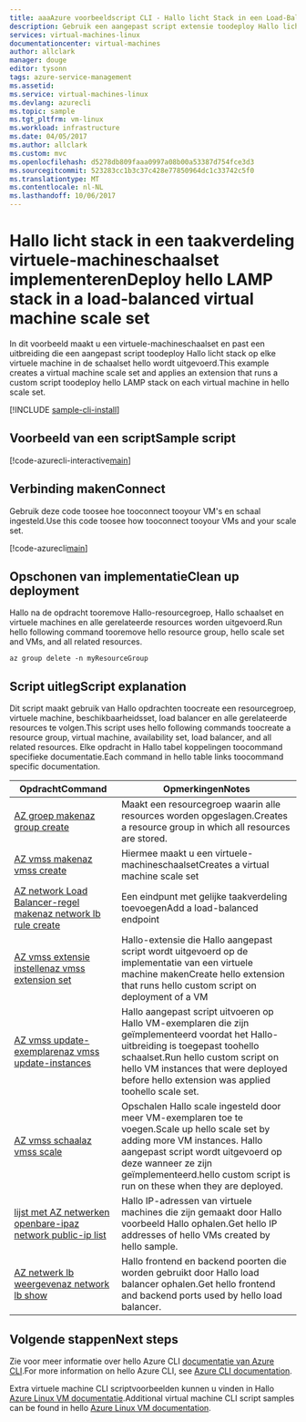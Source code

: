 ```yaml
---
title: aaaAzure voorbeeldscript CLI - Hallo licht Stack in een Load-Balanced Virtual Machin implementeren | Microsoft Docs
description: Gebruik een aangepast script extensie toodeploy Hallo licht Stack in de belasting = taakverdeling virtuele-machineschaalset ingesteld op Azure.
services: virtual-machines-linux
documentationcenter: virtual-machines
author: allclark
manager: douge
editor: tysonn
tags: azure-service-management
ms.assetid: 
ms.service: virtual-machines-linux
ms.devlang: azurecli
ms.topic: sample
ms.tgt_pltfrm: vm-linux
ms.workload: infrastructure
ms.date: 04/05/2017
ms.author: allclark
ms.custom: mvc
ms.openlocfilehash: d5278db809faaa0997a08b00a53387d754fce3d3
ms.sourcegitcommit: 523283cc1b3c37c428e77850964dc1c33742c5f0
ms.translationtype: MT
ms.contentlocale: nl-NL
ms.lasthandoff: 10/06/2017
---
```

# <a name="deploy-hello-lamp-stack-in-a-load-balanced-virtual-machine-scale-set"></a><span data-ttu-id="ace70-103">Hallo licht stack in een taakverdeling virtuele-machineschaalset implementeren</span><span class="sxs-lookup"><span data-stu-id="ace70-103">Deploy hello LAMP stack in a load-balanced virtual machine scale set</span></span>

<span data-ttu-id="ace70-104">In dit voorbeeld maakt u een virtuele-machineschaalset en past een uitbreiding die een aangepast script toodeploy Hallo licht stack op elke virtuele machine in de schaalset hello wordt uitgevoerd.</span><span class="sxs-lookup"><span data-stu-id="ace70-104">This example creates a virtual machine scale set and applies an extension that runs a custom script toodeploy hello LAMP stack on each virtual machine in hello scale set.</span></span>

[!INCLUDE [sample-cli-install](../../../includes/sample-cli-install.md)]

## <a name="sample-script"></a><span data-ttu-id="ace70-105">Voorbeeld van een script</span><span class="sxs-lookup"><span data-stu-id="ace70-105">Sample script</span></span>

[!code-azurecli-interactive[main](../../../cli_scripts/virtual-machine/create-scaleset-php-ansible/build-stack.sh "Create virtual machine scale set with LAMP stack")]

## <a name="connect"></a><span data-ttu-id="ace70-106">Verbinding maken</span><span class="sxs-lookup"><span data-stu-id="ace70-106">Connect</span></span>

<span data-ttu-id="ace70-107">Gebruik deze code toosee hoe tooconnect tooyour VM's en schaal ingesteld.</span><span class="sxs-lookup"><span data-stu-id="ace70-107">Use this code toosee how tooconnect tooyour VMs and your scale set.</span></span>

[!code-azurecli[main](../../../cli_scripts/virtual-machine/create-scaleset-php-ansible/how-to-access.sh "Access hello virtual machine scale set")]

## <a name="clean-up-deployment"></a><span data-ttu-id="ace70-108">Opschonen van implementatie</span><span class="sxs-lookup"><span data-stu-id="ace70-108">Clean up deployment</span></span> 

<span data-ttu-id="ace70-109">Hallo na de opdracht tooremove Hallo-resourcegroep, Hallo schaalset en virtuele machines en alle gerelateerde resources worden uitgevoerd.</span><span class="sxs-lookup"><span data-stu-id="ace70-109">Run hello following command tooremove hello resource group, hello scale set and VMs, and all related resources.</span></span>

```azurecli-interactive 
az group delete -n myResourceGroup
```

## <a name="script-explanation"></a><span data-ttu-id="ace70-110">Script uitleg</span><span class="sxs-lookup"><span data-stu-id="ace70-110">Script explanation</span></span>

<span data-ttu-id="ace70-111">Dit script maakt gebruik van Hallo opdrachten toocreate een resourcegroep, virtuele machine, beschikbaarheidsset, load balancer en alle gerelateerde resources te volgen.</span><span class="sxs-lookup"><span data-stu-id="ace70-111">This script uses hello following commands toocreate a resource group, virtual machine, availability set, load balancer, and all related resources.</span></span> <span data-ttu-id="ace70-112">Elke opdracht in Hallo tabel koppelingen toocommand specifieke documentatie.</span><span class="sxs-lookup"><span data-stu-id="ace70-112">Each command in hello table links toocommand specific documentation.</span></span>

| <span data-ttu-id="ace70-113">Opdracht</span><span class="sxs-lookup"><span data-stu-id="ace70-113">Command</span></span> | <span data-ttu-id="ace70-114">Opmerkingen</span><span class="sxs-lookup"><span data-stu-id="ace70-114">Notes</span></span> |
|---|---|
| [<span data-ttu-id="ace70-115">AZ groep maken</span><span class="sxs-lookup"><span data-stu-id="ace70-115">az group create</span></span>](https://docs.microsoft.com/cli/azure/group#create) | <span data-ttu-id="ace70-116">Maakt een resourcegroep waarin alle resources worden opgeslagen.</span><span class="sxs-lookup"><span data-stu-id="ace70-116">Creates a resource group in which all resources are stored.</span></span> |
| [<span data-ttu-id="ace70-117">AZ vmss maken</span><span class="sxs-lookup"><span data-stu-id="ace70-117">az vmss create</span></span>](https://docs.microsoft.com/cli/azure/vmss#create) | <span data-ttu-id="ace70-118">Hiermee maakt u een virtuele-machineschaalset</span><span class="sxs-lookup"><span data-stu-id="ace70-118">Creates a virtual machine scale set</span></span> |
| [<span data-ttu-id="ace70-119">AZ network Load Balancer-regel maken</span><span class="sxs-lookup"><span data-stu-id="ace70-119">az network lb rule create</span></span>](https://docs.microsoft.com/cli/azure/network/lb/rule#create) | <span data-ttu-id="ace70-120">Een eindpunt met gelijke taakverdeling toevoegen</span><span class="sxs-lookup"><span data-stu-id="ace70-120">Add a load-balanced endpoint</span></span> |
| [<span data-ttu-id="ace70-121">AZ vmss extensie instellen</span><span class="sxs-lookup"><span data-stu-id="ace70-121">az vmss extension set</span></span>](https://docs.microsoft.com/cli/azure/vmss/extension#set) | <span data-ttu-id="ace70-122">Hallo-extensie die Hallo aangepast script wordt uitgevoerd op de implementatie van een virtuele machine maken</span><span class="sxs-lookup"><span data-stu-id="ace70-122">Create hello extension that runs hello custom script on deployment of a VM</span></span> |
| [<span data-ttu-id="ace70-123">AZ vmss update-exemplaren</span><span class="sxs-lookup"><span data-stu-id="ace70-123">az vmss update-instances</span></span>](https://docs.microsoft.com/cli/azure/vmss#update-instances) | <span data-ttu-id="ace70-124">Hallo aangepast script uitvoeren op Hallo VM-exemplaren die zijn geïmplementeerd voordat het Hallo-uitbreiding is toegepast toohello schaalset.</span><span class="sxs-lookup"><span data-stu-id="ace70-124">Run hello custom script on hello VM instances that were deployed before hello extension was applied toohello scale set.</span></span> |
| [<span data-ttu-id="ace70-125">AZ vmss schaal</span><span class="sxs-lookup"><span data-stu-id="ace70-125">az vmss scale</span></span>](https://docs.microsoft.com/cli/azure/vmss#scale) | <span data-ttu-id="ace70-126">Opschalen Hallo scale ingesteld door meer VM-exemplaren toe te voegen.</span><span class="sxs-lookup"><span data-stu-id="ace70-126">Scale up hello scale set by adding more VM instances.</span></span> <span data-ttu-id="ace70-127">Hallo aangepast script wordt uitgevoerd op deze wanneer ze zijn geïmplementeerd.</span><span class="sxs-lookup"><span data-stu-id="ace70-127">hello custom script is run on these when they are deployed.</span></span> |
| [<span data-ttu-id="ace70-128">lijst met AZ netwerken openbare-ip</span><span class="sxs-lookup"><span data-stu-id="ace70-128">az network public-ip list</span></span>](https://docs.microsoft.com/cli/azure/network/public-ip#list) | <span data-ttu-id="ace70-129">Hallo IP-adressen van virtuele machines die zijn gemaakt door Hallo voorbeeld Hallo ophalen.</span><span class="sxs-lookup"><span data-stu-id="ace70-129">Get hello IP addresses of hello VMs created by hello sample.</span></span> |
| [<span data-ttu-id="ace70-130">AZ netwerk lb weergeven</span><span class="sxs-lookup"><span data-stu-id="ace70-130">az network lb show</span></span>](https://docs.microsoft.com/cli/azure/network/lb#show) | <span data-ttu-id="ace70-131">Hallo frontend en backend poorten die worden gebruikt door Hallo load balancer ophalen.</span><span class="sxs-lookup"><span data-stu-id="ace70-131">Get hello frontend and backend ports used by hello load balancer.</span></span> |

## <a name="next-steps"></a><span data-ttu-id="ace70-132">Volgende stappen</span><span class="sxs-lookup"><span data-stu-id="ace70-132">Next steps</span></span>

<span data-ttu-id="ace70-133">Zie voor meer informatie over hello Azure CLI [documentatie van Azure CLI](https://docs.microsoft.com/cli/azure/overview).</span><span class="sxs-lookup"><span data-stu-id="ace70-133">For more information on hello Azure CLI, see [Azure CLI documentation](https://docs.microsoft.com/cli/azure/overview).</span></span>

<span data-ttu-id="ace70-134">Extra virtuele machine CLI scriptvoorbeelden kunnen u vinden in Hallo [Azure Linux VM documentatie](../linux/cli-samples.md?toc=%2fazure%2fvirtual-machines%2flinux%2ftoc.json).</span><span class="sxs-lookup"><span data-stu-id="ace70-134">Additional virtual machine CLI script samples can be found in hello [Azure Linux VM documentation](../linux/cli-samples.md?toc=%2fazure%2fvirtual-machines%2flinux%2ftoc.json).</span></span>

